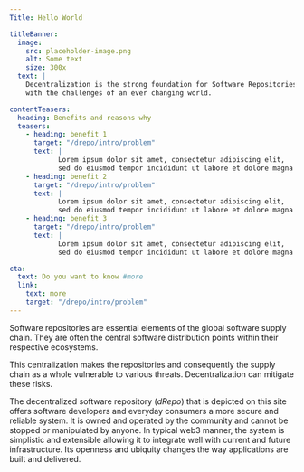 ```yaml
---
Title: Hello World

titleBanner:
  image: 
    src: placeholder-image.png
    alt: Some text
    size: 300x
  text: |
    Decentralization is the strong foundation for Software Repositories to grow
    with the challenges of an ever changing world.

contentTeasers:
  heading: Benefits and reasons why
  teasers:
    - heading: benefit 1
      target: "/drepo/intro/problem"
      text: |
            Lorem ipsum dolor sit amet, consectetur adipiscing elit,
            sed do eiusmod tempor incididunt ut labore et dolore magna aliqua.
    - heading: benefit 2
      target: "/drepo/intro/problem"
      text: |
            Lorem ipsum dolor sit amet, consectetur adipiscing elit,
            sed do eiusmod tempor incididunt ut labore et dolore magna aliqua.
    - heading: benefit 3
      target: "/drepo/intro/problem"
      text: |
            Lorem ipsum dolor sit amet, consectetur adipiscing elit,
            sed do eiusmod tempor incididunt ut labore et dolore magna aliqua.

cta:
  text: Do you want to know #more
  link:
    text: more
    target: "/drepo/intro/problem"
---
```


Software repositories are essential elements of the global software supply
chain. They are often the central software distribution points within their
respective ecosystems.

This centralization makes the repositories and consequently the supply chain as
a whole vulnerable to various threats. Decentralization can mitigate these
risks.

The decentralized software repository (_dRepo_) that is depicted on this site
offers software developers and everyday consumers a more secure and reliable
system.
It is owned and operated by the community and cannot be stopped or manipulated
by anyone.
In typical web3 manner, the system is simplistic and extensible allowing it to
integrate well with current and future infrastructure.
Its openness and ubiquity changes the way applications are built and delivered.
